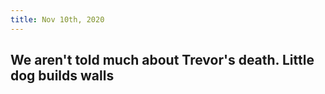 ```yaml
---
title: Nov 10th, 2020
---
```


## We aren't told much about Trevor's death. Little dog builds walls
